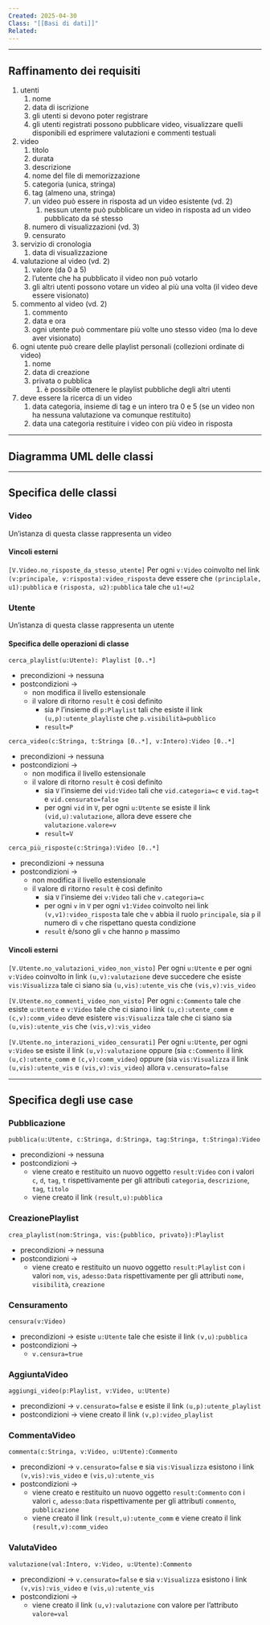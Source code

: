 ```yaml
---
Created: 2025-04-30
Class: "[[Basi di dati]]"
Related:
---
```

---
## Raffinamento dei requisiti
1. utenti
	1. nome
	2. data di iscrizione
	3. gli utenti si devono poter registrare
	4. gli utenti registrati possono pubblicare video, visualizzare quelli disponibili ed esprimere valutazioni e commenti testuali
2. video
	1. titolo
	2. durata
	3. descrizione
	4. nome del file di memorizzazione
	5. categoria (unica, stringa)
	6. tag (almeno una, stringa)
	7. un video può essere in risposta ad un video esistente (vd. 2)
		1. nessun utente può pubblicare un video in risposta ad un video pubblicato da sé stesso
	8. numero di visualizzazioni (vd. 3)
	9. censurato
3. servizio di cronologia
	1. data di visualizzazione
4. valutazione al video (vd. 2)
	1. valore (da 0 a 5)
	2. l’utente che ha pubblicato il video non può votarlo
	3. gli altri utenti possono votare un video al più una volta (il video deve essere visionato)
5. commento al video (vd. 2)
	1. commento
	2. data e ora
	3. ogni utente può commentare più volte uno stesso video (ma lo deve aver visionato)
6. ogni utente può creare delle playlist personali (collezioni ordinate di video)
	1. nome
	2. data di creazione
	3. privata o pubblica
		1. è possibile ottenere le playlist pubbliche degli altri utenti
7. deve essere la ricerca di un video
	1. data categoria, insieme di tag e un intero tra 0 e 5 (se un video non ha nessuna valutazione va comunque restituito)
	2. data una categoria restituire i video con più video in risposta

---
## Diagramma UML delle classi

---
## Specifica delle classi
### Video
Un’istanza di questa classe rappresenta un video
#### Vincoli esterni
`[V.Video.no_risposte_da_stesso_utente]`
Per ogni `v:Video` coinvolto nel link `(v:principale, v:risposta):video_risposta` deve essere che `(principlale, u1):pubblica` e `(risposta, u2):pubblica` tale che `u1!=u2`

### Utente
Un’istanza di questa classe rappresenta un utente
#### Specifica delle operazioni di classe
`cerca_playlist(u:Utente): Playlist [0..*]`
- precondizioni → nessuna
- postcondizioni →
	- non modifica il livello estensionale
	- il valore di ritorno `result` è così definito
		- sia `P` l’insieme di `p:Playlist` tali che esiste il link `(u,p):utente_playlist`e che `p.visibilità=pubblico`
		- `result=P`

`cerca_video(c:Stringa, t:Stringa [0..*], v:Intero):Video [0..*]`
- precondizioni → nessuna
- postcondizioni →
	- non modifica il livello estensionale
	- il valore di ritorno `result` è così definito
		- sia `V` l’insieme dei `vid:Video` tali che `vid.categoria=c` e `vid.tag=t` e `vid.censurato=false`
		- per ogni `vid` in `V`, per ogni `u:Utente` se esiste il link `(vid,u):valutazione`, allora deve essere che `valutazione.valore=v`
		- `result=V`

`cerca_più_risposte(c:Stringa):Video [0..*]`
- precondizioni → nessuna
- postcondizioni →
	- non modifica il livello estensionale
	- il valore di ritorno `result` è così definito
		- sia `V` l’insieme dei `v:Video` tali che `v.categoria=c`
		- per ogni `v` in `V` per ogni `v1:Video` coinvolto nei link `(v,v1):video_risposta` tale che `v` abbia il ruolo `principale`, sia `p` il numero di `v` che rispettano questa condizione
		- `result` è/sono gli `v` che hanno `p` massimo

#### Vincoli esterni
`[V.Utente.no_valutazioni_video_non_visto]`
Per ogni `u:Utente` e per ogni `v:Video` coinvolto in link `(u,v):valutazione` deve succedere che esiste `vis:Visualizza` tale ci siano sia `(u,vis):utente_vis` che `(vis,v):vis_video`

`[V.Utente.no_commenti_video_non_visto]`
Per ogni `c:Commento` tale che esiste `u:Utente` e `v:Video` tale che ci siano i link `(u,c):utente_comm` e `(c,v):comm_video` deve esistere `vis:Visualizza` tale che ci siano sia `(u,vis):utente_vis` che `(vis,v):vis_video`

`[V.Utente.no_interazioni_video_censurati]`
Per ogni `u:Utente`, per ogni `v:Video` se esiste il link `(u,v):valutazione` oppure (sia `c:Commento` il link `(u,c):utente_comm` e `(c,v):comm_video`) oppure (sia `vis:Visualizza` il link `(u,vis):utente_vis` e `(vis,v):vis_video`) allora `v.censurato=false`

---
## Specifica degli use case
### Pubblicazione
`pubblica(u:Utente, c:Stringa, d:Stringa, tag:Stringa, t:Stringa):Video`
- precondizioni → nessuna
- postcondizioni → 
	- viene creato e restituito un nuovo oggetto `result:Video` con i valori `c`, `d`, `tag`, `t` rispettivamente per gli attributi `categoria`, `descrizione`, `tag`, `titolo`
	- viene creato il link `(result,u):pubblica`

### CreazionePlaylist
`crea_playlist(nom:Stringa, vis:{pubblico, privato}):Playlist`
- precondizioni → nessuna
- postcondizioni →
	- viene creato e restituito un nuovo oggetto `result:Playlist` con i valori `nom`, `vis`, `adesso:Data` rispettivamente per gli attributi `nome`, `visibilità`, `creazione`

### Censuramento
`censura(v:Video)`
- precondizioni → esiste `u:Utente` tale che esiste il link `(v,u):pubblica`
- postcondizioni →
	- `v.censura=true`

### AggiuntaVideo
`aggiungi_video(p:Playlist, v:Video, u:Utente)`
- precondizioni → `v.censurato=false` e esiste il link `(u,p):utente_playlist`
- postcondizioni → viene creato il link `(v,p):video_playlist`

### CommentaVideo
`commenta(c:Stringa, v:Video, u:Utente):Commento`
- precondizioni → `v.censurato=false` e sia `vis:Visualizza` esistono i link `(v,vis):vis_video` e `(vis,u):utente_vis`
- postcondizioni →
	- viene creato e restituito un nuovo oggetto `result:Commento` con i valori `c`, `adesso:Data` rispettivamente per gli attributi `commento`, `pubblicazione`
	- viene creato il link `(result,u):utente_comm` e viene creato il link `(result,v):comm_video`

### ValutaVideo
`valutazione(val:Intero, v:Video, u:Utente):Commento`
- precondizioni → `v.censurato=false` e sia `v:Visualizza` esistono i link `(v,vis):vis_video` e `(vis,u):utente_vis`
- postcondizioni →
	- viene creato il link `(u,v):valutazione` con valore per l’attributo `valore=val`